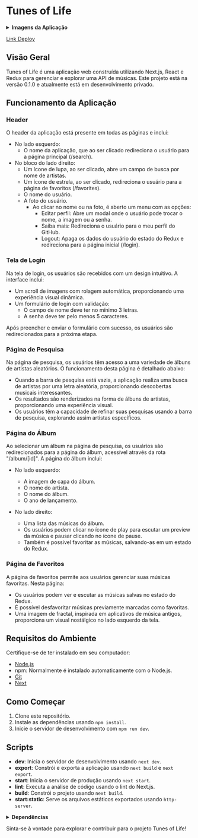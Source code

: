 # Tunes of Life

<details>
  <summary><strong>Imagens da Aplicação</strong></summary>

  ## Login
  
  ![login-tunes](loginTunes.png)

  ## Tela Principal (Search)
  
  ![search](principalTunes.png)

  ## Tela do Álbum
  
  ![album](albumTunes.png)

  ## Tela de Favoritos
  
  ![favorites](favorites.png)

  ## Componente menu
  
  ![menu](menu.png)

  ## Componenrte modal EditProfile
  
  ![editProfile](modal.png)

</details>

[Link Deploy](tunes-of-life.vercel.app)

## Visão Geral

Tunes of Life é uma aplicação web construída utilizando Next.js, React e Redux para gerenciar e explorar uma API de músicas. Este projeto está na versão 0.1.0 e atualmente está em desenvolvimento privado.

## Funcionamento da Aplicação

### Header

O header da aplicação está presente em todas as páginas e inclui:

- No lado esquerdo:
  - O nome da aplicação, que ao ser clicado redireciona o usuário para a página principal (/search).
- No bloco do lado direito:
  - Um ícone de lupa, ao ser clicado, abre um campo de busca por nome de artistas.
  - Um ícone de estrela, ao ser clicado, redireciona o usuário para a página de favoritos (/favorites).
  - O nome do usuário.
  - A foto do usuário.
    - Ao clicar no nome ou na foto, é aberto um menu com as opções:
      - Editar perfil: Abre um modal onde o usuário pode trocar o nome, a imagem ou a senha.
      - Saiba mais: Redireciona o usuário para o meu perfil do GitHub.
      - Logout: Apaga os dados do usuário do estado do Redux e redireciona para a página inicial (/login).

### Tela de Login

Na tela de login, os usuários são recebidos com um design intuitivo. A interface inclui:

- Um scroll de imagens com rolagem automática, proporcionando uma experiência visual dinâmica.
- Um formulário de login com validação:
  - O campo de nome deve ter no mínimo 3 letras.
  - A senha deve ter pelo menos 5 caracteres.

Após preencher e enviar o formulário com sucesso, os usuários são redirecionados para a próxima etapa.

### Página de Pesquisa

Na página de pesquisa, os usuários têm acesso a uma variedade de álbuns de artistas aleatórios. O funcionamento desta página é detalhado abaixo:

- Quando a barra de pesquisa está vazia, a aplicação realiza uma busca de artistas por uma letra aleatória, proporcionando descobertas musicais interessantes.
- Os resultados são renderizados na forma de álbuns de artistas, proporcionando uma experiência visual.
- Os usuários têm a capacidade de refinar suas pesquisas usando a barra de pesquisa, explorando assim artistas específicos.

### Página do Álbum

Ao selecionar um álbum na página de pesquisa, os usuários são redirecionados para a página do álbum, acessível através da rota "/album/[id]". A página do álbum inclui:

- No lado esquerdo:
  - A imagem de capa do álbum.
  - O nome do artista.
  - O nome do álbum.
  - O ano de lançamento.

- No lado direito:
  - Uma lista das músicas do álbum.
  - Os usuários podem clicar no ícone de play para escutar um preview da música e pausar clicando no ícone de pause.
  - Também é possivel favoritar as músicas, salvando-as em um estado do Redux.

### Página de Favoritos

A página de favoritos permite aos usuários gerenciar suas músicas favoritas. Nesta página:

- Os usuários podem ver e escutar as músicas salvas no estado do Redux.
- É possível desfavoritar músicas previamente marcadas como favoritas.
- Uma imagem de fractal, inspirada em aplicativos de música antigos, proporciona um visual nostálgico no lado esquerdo da tela.

## Requisitos do Ambiente

Certifique-se de ter instalado em seu computador:

  - [Node.js](https://nodejs.org/docs/latest/api/)
  - npm: Normalmente é instalado automaticamente com o Node.js.
  - [Git](https://git-scm.com/doc)
  - [Next](https://nextjs.org/docs/getting-started/installation)

## Como Começar

1. Clone este repositório.
2. Instale as dependências usando `npm install`.
3. Inicie o servidor de desenvolvimento com `npm run dev`.

## Scripts

- **dev**: Inicia o servidor de desenvolvimento usando `next dev`.
- **export**: Constrói e exporta a aplicação usando `next build` e `next export`.
- **start**: Inicia o servidor de produção usando `next start`.
- **lint**: Executa a análise de código usando o lint do Next.js.
- **build**: Constrói o projeto usando `next build`.
- **start:static**: Serve os arquivos estáticos exportados usando `http-server`.

<details><summary><strong>Dependências</strong></summary>

### Bibliotecas/Frameworks Principais

- **Next.js**: Um framework React para construir aplicações web com renderização no lado do servidor e estáticas.
- **React**: Uma biblioteca JavaScript para construir interfaces de usuário.
- **Redux**: Um container de estado previsível para aplicações JavaScript.
- **@reduxjs/toolkit**: Conjunto de ferramentas oficial, opinativo e completo para o desenvolvimento eficiente com Redux.
- **React-Redux**: Ligações oficiais do React para o Redux.

### Bibliotecas de Estilização e UI

- **@emotion/react**: Emotion é uma biblioteca popular para escrever estilos com JavaScript.
- **@emotion/styled**: Componentes estilizados para o Emotion.
- **@mui/material**: Biblioteca de componentes React que implementa o Material Design do Google.
- **@mui/icons-material**: Ícones do Material Design para uso com o MUI.

### TypeScript e Tipagens

- **typescript**: Um superset do JavaScript que adiciona tipos estáticos.
- **@types/node**: Definições TypeScript para o Node.js.
- **@types/react**: Definições TypeScript para o React.
- **@types/react-dom**: Definições TypeScript para o React DOM.
- **@types/react-slick**: Definições TypeScript para o carrossel React Slick.
- **@types/react-redux**: Definições TypeScript para o React-Redux.

### Ferramentas de Desenvolvimento

- **eslint**: Uma ferramenta para identificar e relatar padrões no código JavaScript/TypeScript.
- **eslint-config-next**: Configuração do ESLint para projetos Next.js.
- **autoprefixer**: Plugin do PostCSS para analisar CSS e adicionar prefixos de fornecedores.
- **postcss**: Uma ferramenta para transformar estilos com plugins JavaScript.
- **tailwindcss**: Um framework CSS utilitário.
- **http-server**: Um servidor HTTP simples de linha de comando e sem configuração.
</details>

Sinta-se à vontade para explorar e contribuir para o projeto Tunes of Life!

